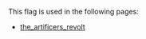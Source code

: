This flag is used in the following pages:
 - [the_artificers_revolt](../events/the_artificers_revolt.md)
